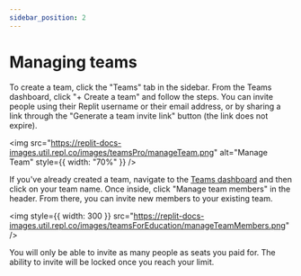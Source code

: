 ```yaml
---
sidebar_position: 2
---
```


# Managing teams

To create a team, click the "Teams" tab in the sidebar. From the Teams dashboard, click "+ Create a team" and follow the steps. You can invite people using their Replit username or their email address, or by sharing a link through the "Generate a team invite link" button (the link does not expire).

<img
  src="https://replit-docs-images.util.repl.co/images/teamsPro/manageTeam.png"
  alt="Manage Team"
  style={{ width: "70%" }}
/>

If you've already created a team, navigate to the [Teams dashboard](https://replit.com/teams) and then click on your team name. Once inside, click "Manage team members" in the header. From there, you can invite new members to your existing team.

<img
  style={{ width: 300 }}
  src="https://replit-docs-images.util.repl.co/images/teamsForEducation/manageTeamMembers.png"
/>

You will only be able to invite as many people as seats you paid for. The ability to invite will be locked once you reach your limit.


